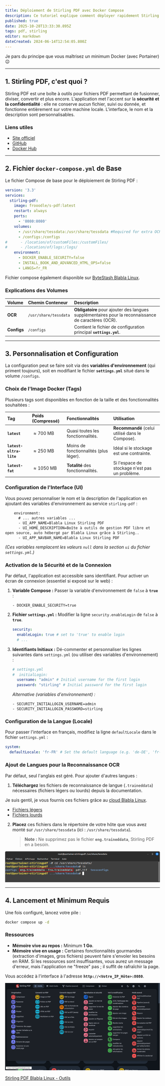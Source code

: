 ```yaml
---
title: Déploiement de Stirling PDF avec Docker Compose
description: Ce tutoriel explique comment déployer rapidement Stirling PDF (outil puissant de gestion PDF) en utilisant une pile Docker (stack) dans Portainer à partir d'un fichier compose YAML.
published: true
date: 2025-10-28T13:33:30.895Z
tags: pdf, stirling
editor: markdown
dateCreated: 2024-06-14T12:54:05.800Z
---
```


Je pars du principe que vous maîtrisez un minimum Docker (avec Portainer) 😉

-----

## 1\. Stirling PDF, c'est quoi ?

Stirling PDF est une boîte à outils pour fichiers PDF permettant de fusionner, diviser, convertir et plus encore. L'application met l'accent sur la **sécurité et la confidentialité** : elle ne conserve aucun fichier, suivi ou donnée, et fonctionne entièrement sur votre machine locale. L'interface, le nom et la description sont personnalisables.

### Liens utiles

  - [Site officiel](https://stirlingtools.com)
  - [GitHub](https://github.com/Stirling-Tools/Stirling-PDF)
  - [Docker Hub](https://hub.docker.com/r/frooodle/s-pdf)

-----

## 2\. Fichier `docker-compose.yml` de Base

Le fichier Compose de base pour le déploiement de Stirling PDF :

```yaml
version: '3.3'
services:
  stirling-pdf:
    image: frooodle/s-pdf:latest
    restart: always
    ports:
      - '8080:8080'
    volumes:
      - /usr/share/tessdata:/usr/share/tessdata #Required for extra OCR languages
      - /configs:/configs
#      - /location/of/customFiles:/customFiles/
#      - /location/of/logs:/logs/
    environment:
      - DOCKER_ENABLE_SECURITY=false
      - INSTALL_BOOK_AND_ADVANCED_HTML_OPS=false
      - LANGS=fr_FR
```

Fichier compose également disponible sur [ByteStash Blabla Linux](https://bytestash.blablalinux.be/s/f1254114dd45f18e1aba759566f4fc29).

### Explications des Volumes

| Volume | Chemin Conteneur | Description |
| :--- | :--- | :--- |
| **OCR** | `/usr/share/tessdata` | **Obligatoire** pour ajouter des langues supplémentaires pour la reconnaissance de caractères (OCR). |
| **Configs** | `/configs` | Contient le fichier de configuration principal **`settings.yml`**. |

-----

## 3\. Personnalisation et Configuration

La configuration peut se faire soit via des **variables d'environnement** (qui priment toujours), soit en modifiant le fichier **`settings.yml`** situé dans le volume `/configs`.

### Choix de l'Image Docker (Tags)

Plusieurs tags sont disponibles en fonction de la taille et des fonctionnalités souhaitées :

| Tag | Poids (Compressé) | Fonctionnalités | Utilisation |
| :--- | :--- | :--- | :--- |
| **`latest`** | $\approx 700$ MB | Quasi toutes les fonctionnalités. | **Recommandé** (celui utilisé dans le Compose). |
| **`latest-ultra-lite`** | $\approx 250$ MB | Moins de fonctionnalités (plus léger). | Idéal si le stockage est une contrainte. |
| **`latest-fat`** | $\approx 1050$ MB | **Totalité** des fonctionnalités. | Si l'espace de stockage n'est pas un problème. |

### Configuration de l'Interface (UI)

Vous pouvez personnaliser le nom et la description de l'application en ajoutant des variables d'environnement au service `stirling-pdf` :

```plaintext
    environment:
      # ... autres variables ...
      - UI_APP_NAME=Blabla Linux Stirling PDF
      - UI_HOME_DESCRIPTION=Boîte à outils de gestion PDF libre et open source, auto hébergé par Blabla Linux grâce à Stirling..
      - UI_APP_NAVBAR_NAME=Blabla Linux Stirling PDF
```

*(Ces variables remplacent les valeurs `null` dans la section `ui` du fichier `settings.yml`.)*

### Activation de la Sécurité et de la Connexion

Par défaut, l'application est accessible sans identifiant. Pour activer un écran de connexion (essentiel si exposé sur le web) :

1.  **Variable Compose :** Passer la variable d'environnement de `false` à **`true`** :
    ```plaintext
    - DOCKER_ENABLE_SECURITY=true
    ```
2.  **Fichier `settings.yml` :** Modifier la ligne `security.enableLogin` de `false` à **`true`**.
    ```yaml
    security:
      enableLogin: true # set to 'true' to enable login
      # ...
    ```
3.  **Identifiants Initiaux :** Dé-commenter et personnaliser les lignes suivantes dans `settings.yml` (ou utiliser des variables d'environnement) :
    ```yaml
    # settings.yml
    #  initialLogin:
      username: "admin" # Initial username for the first login
      password: "stirling" # Initial password for the first login
    ```
    *Alternative (variables d'environnement) :*
    ```plaintext
    - SECURITY_INITIALLOGIN_USERNAME=admin
    - SECURITY_INITIALLOGIN_PASSWORD=stirling
    ```

### Configuration de la Langue (Locale)

Pour passer l'interface en français, modifiez la ligne `defaultLocale` dans le fichier `settings.yml` :

```yaml
system:
  defaultLocale: 'fr-FR' # Set the default language (e.g. 'de-DE', 'fr-FR', etc)
```

### Ajout de Langues pour la Reconnaissance OCR

Par défaut, seul l'anglais est géré. Pour ajouter d'autres langues :

1.  **Téléchargez** les fichiers de reconnaissance de langue (`.traineddata`) nécessaires (fichiers légers ou lourds) depuis la documentation.

Je suis gentil, je vous fournis ces fichiers grâce au [cloud Blabla Linux](https://yourls.blablalinux.be/nextcloud).

-   [Fichiers légers](https://nextcloud.blablalinux.be/index.php/s/4ezDSHy3XoTZARb)
-   [Fichiers lourds](https://nextcloud.blablalinux.be/index.php/s/bPp4C7YXtTeKpXt)

2.  **Placez** ces fichiers dans le répertoire de votre hôte que vous avez monté sur `/usr/share/tessdata` (ici : `/usr/share/tessdata`).
    > **Note :** Ne supprimez pas le fichier **`eng.traineddata`**, Stirling PDF en a besoin.
    
![](/docker-compose-stirling-pdf/stirling-pdf-bbl-ocr.png)

-----

## 4\. Lancement et Minimum Requis

Une fois configuré, lancez votre pile :

```bash
docker compose up -d
```

### Ressources

  * **Mémoire vive au repos :** Minimum **1 Go**.
  * **Mémoire vive en usage :** Certaines fonctionnalités gourmandes (extraction d'images, gros fichiers) peuvent faire s'envoler les besoins en RAM. Si les ressources sont insuffisantes, vous aurez un message d'erreur, mais l'application ne "freeze" pas ; il suffit de rafraîchir la page.

Vous accédez à l'interface à l'adresse **`http://<Votre_IP_Hôte>:8080`**.

![](/docker-compose-stirling-pdf/stirling-pdf-bbl-outils.png)

[Stirling PDF Blabla Linux - Outils](https://yourls.blablalinux.be/stirlingpdf)